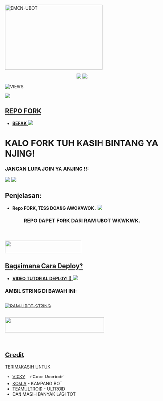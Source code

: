 <a href="https://www.instagram.com/diiyyo2808?r=nametag"><img src="https://telegra.ph/file/8a694484cb7a4777d59db.jpg" width="320" height="211" alt="  EMON-UBOT" /></a>

<p align="center">
  <a href="https://github.com/ahgareng1996/EMON-UBOT/fork">
    <img src="https://img.shields.io/github/forks/ahgareng1996/EMON-UBOT?label=Fork&style=social">
    
  </a>
  <a href="https://github.com/ahgareng1996/EMON-UBOT">
    <img src="https://img.shields.io/github/stars/ahgareng1996/EMON-UBOT?style=social">
  </a>
</p>  

![VIEWS](https://komarev.com/ghpvc/?username=ahgareng1996)

<a href="https://t.me/ramubotspam"><img src="https://img.shields.io/badge/KODE%20PENILAIAN-A+-blue.svg?style=for-the-badge&logo=Factor.">

## REPO FORK
* **BERAK** 
[<img src="https://telegra.ph/file/04101b8002b0f3a8b4801.jpg">](https://t.me/maafgausahsokap)

  
  
  
  
# KALO FORK TUH KASIH BINTANG YA NJING!


### JANGAN LUPA JOIN YA ANJING !!:

<a href="https://t.me/chipmunkchanel"><img src="https://img.shields.io/badge/Channel%20EMON%20UBOT-red.svg?style=for-the-badge&logo=Telegram"></a>
<a href="https://t.me/kalongclub"><img src="https://img.shields.io/badge/Join-KALONG%20CLUB-purple.svg?style=for-the-badge&logo=Telegram"></a>

## Penjelasan:
* **Repo FORK, TESS DOANG AWOKAWOK .** 
[<img src="https://telegra.ph/file/843996dd8a889dd01109c.jpg">](https://t.me/ootspambott)


<h3 align="center">REPO DAPET FORK DARI RAM UBOT  WKWKWK.</h3>
<p align="center">&nbsp;</p>

### <a href="https://t.me/ootspambot"><img src="https://img.shields.io/badge/GROUP%20SPAM%20RAM%20UBOT-blue?style=flat&logo=Telegram" width="250" height="40.100" />


## Bagaimana Cara Deploy?


* **VIDEO TUTORIAL DEPLOY!** 🔧
[<img src="https://media.giphy.com/media/XD4BoRtenzE1eTIHzZ/giphy.gif">](https://t.me/UserbotChannel/36)

### AMBIL STRING DI BAWAH INI:

##
[![RAM-UBOT-STRING](https://replit.com/badge/github/@ramadhani892/RAM-UBOT)](https://replit.com/@ramadhani892/RAM-UBOT-STRING)
##
<a href="https://heroku.com/deploy?template=https://github.com/ahgareng1996/EMON-UBOT.git"><img src="https://img.shields.io/badge/DEPLOY%20RAM%20UBOT%20DI%20HEROKU-red?style=flat&logo=Heroku" width="325" height="50.100" />

<br>
</p>

## Credit
TERIMAKASIH UNTUK

*   [VICKY](https://t.me/vckyouubitch) - ⚡Geez-Userbot⚡
*   [KOALA](https://t.me/manusiarakitann) - KAMPANG BOT
*   [TEAMULTROID](https://github.com/TeamUltroid) - ULTROID
*    DAN MASIH BANYAK LAGI TOT
